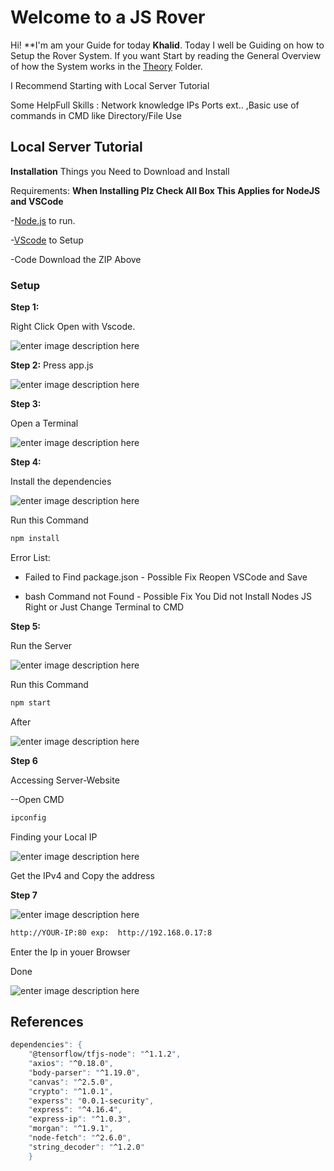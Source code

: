 # Welcome to a JS Rover 

Hi! **I'm am your Guide for today **Khalid**. Today I well be Guiding on how to Setup the Rover System.  If you want Start by reading the General Overview of how the System works in the [Theory](https://github.com/khalidai/Server/tree/master/Theory) Folder.

I Recommend Starting with Local Server Tutorial

Some HelpFull Skills : Network knowledge IPs Ports ext.. ,Basic use of commands in CMD like Directory/File Use  
## Local Server Tutorial

**Installation**
Things you Need to Download and Install 

Requirements:
**When Installing Plz Check All Box This Applies for NodeJS and VSCode**

-[Node.js](https://nodejs.org/) to run. 

-[VScode](https://code.visualstudio.com/download) to Setup 

-Code Download the ZIP Above
### Setup
**Step 1:**

Right Click Open with Vscode. 

![enter image description here](https://lh3.googleusercontent.com/MTlazCO78KG5fZcfvPOmN-x0nDXYvQaPcKu9lqnBv1nETBgd6r1sBpyOWFWWUkcQOEYVgbPAfSoSnQ)

**Step 2:** 
Press app.js

![enter image description here](https://lh3.googleusercontent.com/-__y0si_BJudPAyhqrm0rhg85OVsBFabskloeYgJux76eDroRLKWwK4nh3aR0UiNI90mqvd3hOusjQ)

**Step 3:**

Open a Terminal 

![enter image description here](https://lh3.googleusercontent.com/Mt2uzGpV_x7O2s80O_WUbnWCt6KlIcHPJLYO7fx_8vKehiYYo0aOFiy3DcvB2dTvw05Qmyj8gmYWRg)

**Step 4:**

Install the dependencies

![enter image description here](https://lh3.googleusercontent.com/Yi2r3Sm7fj9dondL8RtSSbq6kjufX7N_H1F02N3UalxyYIDmIwNmUeNqdwaQUG5UOYo6cJkEmKKUsw)

Run this Command

```sh
npm install 
```

  Error List:
  
- Failed to Find package.json - Possible Fix Reopen VSCode and Save 

- bash Command not Found - Possible Fix You Did not Install Nodes JS Right or Just Change Terminal to CMD 

**Step 5:**

Run the Server

![enter image description here](https://lh3.googleusercontent.com/npM6eacwvlZprYzytBujMIRu6hhbcOVfBwrLsfjP9QoaGj17oUWTwRGlARjdzCz_5p5FxG5H4slUhA)

Run this Command

```sh
npm start
```

After 

![enter image description here](https://lh3.googleusercontent.com/mN4nwwH7X859mw2fmy7AN0ik6qnhIRlXvI03Wp7hL5a6wR5dmdTl7me2TxvQhc5u0p_hxmkGsAiJ3g)

**Step 6**

Accessing Server-Website

--Open CMD 

```sh
ipconfig
```

Finding your Local IP

![enter image description here](https://lh3.googleusercontent.com/32gQwKH8TiBWzQ5FdqoWD1tHIZ98nR_SulQegiJD3EklzjegLWKzTB3yoEZ0TZ6QY5rddH5hOYX8xQ)

Get the IPv4 and Copy the address 

**Step 7**

![enter image description here](https://lh3.googleusercontent.com/kM6WoJG_86jvQg2FslgFd0slQ0KuU9znf2GHCpahkmsroFMzHc25ktNTvFgfJsy1bfTzseysS99g5w)


```sh
http://YOUR-IP:80 exp:  http://192.168.0.17:8
```
Enter the Ip in youer Browser

Done

![enter image description here](https://lh3.googleusercontent.com/dmo4QI9A5kn3SJmGz_KmmFsX_8p2YfT_GJpc6vqYBBWGoigxHTNmcnasyjWRf25H8dA_dvARuHfbFg)




## References
```sh
dependencies": {
    "@tensorflow/tfjs-node": "^1.1.2",
    "axios": "^0.18.0",
    "body-parser": "^1.19.0",
    "canvas": "^2.5.0",
    "crypto": "^1.0.1",
    "experss": "0.0.1-security",
    "express": "^4.16.4",
    "express-ip": "^1.0.3",
    "morgan": "^1.9.1",
    "node-fetch": "^2.6.0",
    "string_decoder": "^1.2.0"
    }
```


